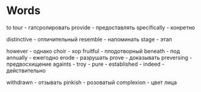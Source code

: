 # Words

to tour - гатсролировать
provide - предоставлять 
specifically - конретно 

distinctive - отличительный
resemble - напоминать
stage - этап

however - однако
choir - хор
fruitful - плодотворный
beneath - под
annually - ежегодно
erode - разрушать
prove - доказывать
preversing - предвосхищение
againts - 
troy - 
pure - 
established - 
indeed - действительно

withdrawn - отзывать
pinkish - розоватый
complexion - цвет лица
